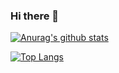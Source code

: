### Hi there 👋

[![Anurag's github stats](https://github-readme-stats.vercel.app/api?username=kilsonrs&hide=stars,prs,issues,contribs)](https://github.com/anuraghazra/github-readme-stats)

[![Top Langs](https://github-readme-stats.vercel.app/api/top-langs/?username=kilsonrs&layout=compact)](https://github.com/anuraghazra/github-readme-stats)


